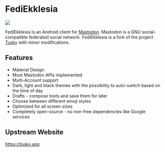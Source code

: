 # FediEkklesia

![](/fastlane/metadata/android/en-US/images/icon.png)

FediEkklesia is an Android client for [Mastodon](https://github.com/tootsuite/mastodon). Mastodon is a GNU social-compatible federated social network. FediEkklesia is a fork of the project [Tusky](https://github.com/tuskyapp/Tusky) with minor modifications.

## Features

- Material Design
- Most Mastodon APIs implemented
- Multi-Account support
- Dark, light and black themes with the possibility to auto-switch based on the time of day
- Drafts - compose toots and save them for later
- Choose between different emoji styles 
- Optimized for all screen sizes
- Completely open-source - no non-free dependencies like Google services

## Upstream Website

https://tusky.app

